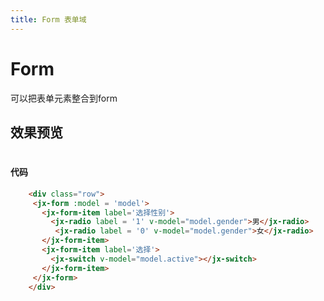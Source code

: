 ```yaml
---
title: Form 表单域
---
```


# Form

可以把表单元素整合到form

## 效果预览

#

<ClientOnly>
<form-demo></form-demo>
</ClientOnly>

#### 代码
```html
    <div class="row">
     <jx-form :model = 'model'>
       <jx-form-item label='选择性别'>
         <jx-radio label = '1' v-model="model.gender">男</jx-radio>
          <jx-radio label = '0' v-model="model.gender">女</jx-radio>
       </jx-form-item>
       <jx-form-item label='选择'>
         <jx-switch v-model="model.active"></jx-switch>
       </jx-form-item>
     </jx-form>
    </div>
```

